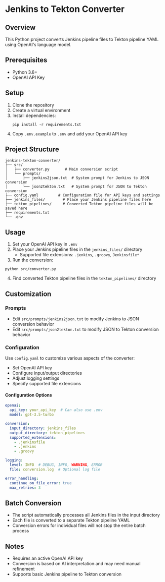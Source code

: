# Jenkins to Tekton Converter

## Overview
This Python project converts Jenkins pipeline files to Tekton pipeline YAML using OpenAI's language model.

## Prerequisites
- Python 3.8+
- OpenAI API Key

## Setup
1. Clone the repository
2. Create a virtual environment
3. Install dependencies:
   ```
   pip install -r requirements.txt
   ```
4. Copy `.env.example` to `.env` and add your OpenAI API key

## Project Structure
```
jenkins-tekton-converter/
├── src/
│   ├── converter.py       # Main conversion script
│   └── prompts/
│       ├── jenkins2json.txt  # System prompt for Jenkins to JSON conversion
│       └── json2tekton.txt   # System prompt for JSON to Tekton conversion
├── config.yaml         # Configuration file for API keys and settings
├── jenkins_files/        # Place your Jenkins pipeline files here
├── tekton_pipelines/     # Converted Tekton pipeline files will be saved here
├── requirements.txt
└── .env
```

## Usage
1. Set your OpenAI API key in `.env`
2. Place your Jenkins pipeline files in the `jenkins_files/` directory
   - Supported file extensions: `.jenkins`, `.groovy`, `Jenkinsfile*`
3. Run the conversion:
```
python src/converter.py
```
4. Find converted Tekton pipeline files in the `tekton_pipelines/` directory

## Customization
### Prompts
- Edit `src/prompts/jenkins2json.txt` to modify Jenkins to JSON conversion behavior
- Edit `src/prompts/json2tekton.txt` to modify JSON to Tekton conversion behavior

### Configuration
Use `config.yaml` to customize various aspects of the converter:
- Set OpenAI API key
- Configure input/output directories
- Adjust logging settings
- Specify supported file extensions

#### Configuration Options
```yaml
openai:
  api_key: your_api_key  # Can also use .env
  model: gpt-3.5-turbo

conversion:
  input_directory: jenkins_files
  output_directory: tekton_pipelines
  supported_extensions:
    - .jenkinsfile
    - .jenkins
    - .groovy

logging:
  level: INFO  # DEBUG, INFO, WARNING, ERROR
  file: conversion.log  # Optional log file

error_handling:
  continue_on_file_error: true
  max_retries: 3
```

## Batch Conversion
- The script automatically processes all Jenkins files in the input directory
- Each file is converted to a separate Tekton pipeline YAML
- Conversion errors for individual files will not stop the entire batch process

## Notes
- Requires an active OpenAI API key
- Conversion is based on AI interpretation and may need manual refinement
- Supports basic Jenkins pipeline to Tekton conversion
